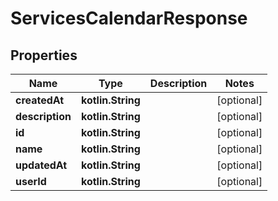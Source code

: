 
# ServicesCalendarResponse

## Properties
| Name | Type | Description | Notes |
| ------------ | ------------- | ------------- | ------------- |
| **createdAt** | **kotlin.String** |  |  [optional] |
| **description** | **kotlin.String** |  |  [optional] |
| **id** | **kotlin.String** |  |  [optional] |
| **name** | **kotlin.String** |  |  [optional] |
| **updatedAt** | **kotlin.String** |  |  [optional] |
| **userId** | **kotlin.String** |  |  [optional] |



